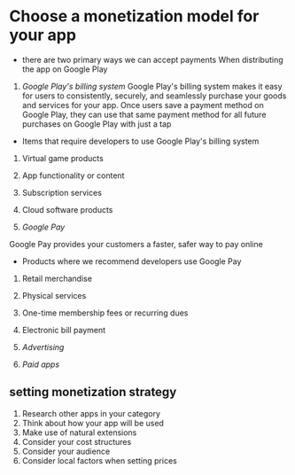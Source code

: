 # Choose a monetization model for your app


* there are two primary ways we can accept payments When distributing the app on Google Play

1. *Google Play's billing system*
Google Play's billing system makes it easy for users to consistently, securely, and seamlessly purchase your goods and services for your app. Once users save a payment method on Google Play, they can use that same payment method for all future purchases on Google Play with just a tap

  *  Items that require developers to use Google Play's billing system

  1. Virtual game products
  2. App functionality or content
  3. Subscription services
  4. Cloud software products

2.  *Google Pay*

Google Pay provides your customers a faster, safer way to pay online
  * Products where we recommend developers use Google Pay

  1. Retail merchandise
  2. Physical services
  3. One-time membership fees or recurring dues
  4. Electronic bill payment


3. *Advertising*
4. *Paid apps*


## setting monetization strategy
1. Research other apps in your category
2. Think about how your app will be used
3. Make use of natural extensions
4. Consider your cost structures
5. Consider your audience
6. Consider local factors when setting prices